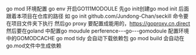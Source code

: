 go mod 环境配置
go env 开启GO111MODOULE
先go init创建go mod init 后面跟着本项目在仓库的路径 如 go init github.com/Jundong-Chan/seckill 命令要在项目文件夹下执行
然后go proxy 要配置成能用的，https://goproxy.cn,direct
然后要在goland 中配置go moudule perference---go---gomodoule  配置环境中的GOMODCACHE
go mod tidy 会自动下载依赖包
go mod build 会自动在go.mod文件中生成依赖
